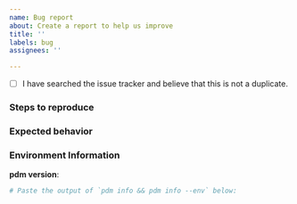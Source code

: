 ```yaml
---
name: Bug report
about: Create a report to help us improve
title: ''
labels: bug
assignees: ''

---
```


- [ ] I have searched the issue tracker and believe that this is not a duplicate.

### Steps to reproduce
<!--Describe the minimized example of how to reproduce the bug-->

### Expected behavior
<!--A clear and concise description of what you expected to happen.-->

### Environment Information

**pdm version**:

```bash
# Paste the output of `pdm info && pdm info --env` below:

```
